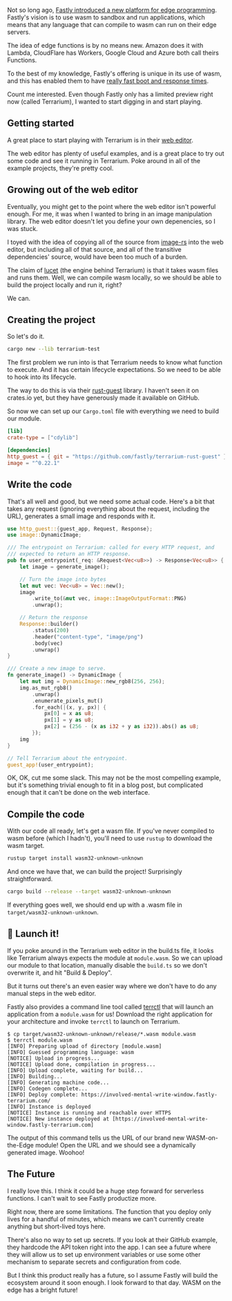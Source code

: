Not so long ago, [Fastly introduced a new platform for edge
programming][fastly-announcement]. Fastly's vision is to use wasm to sandbox
and run applications, which means that any language that can compile to wasm
can run on their edge servers.

The idea of edge functions is by no means new. Amazon does it with Lambda,
CloudFlare has Workers, Google Cloud and Azure both call theirs Functions.

To the best of my knowledge, Fastly's offering is unique in its use of wasm,
and this has enabled them to have [really fast boot and response
times][fastly-performance].

Count me interested. Even though Fastly only has a limited preview right now
(called Terrarium), I wanted to start digging in and start playing.


## Getting started

A great place to start playing with Terrarium is in their [web
editor][terrarium].

The web editor has plenty of useful examples, and is a great place to try out
some code and see it running in Terrarium. Poke around in all of the example
projects, they're pretty cool.


## Growing out of the web editor

Eventually, you might get to the point where the web editor isn't powerful
enough. For me, it was when I wanted to bring in an image manipulation library.
The web editor doesn't let you define your own depenencies, so I was stuck.

I toyed with the idea of copying all of the source from [image-rs][image-rs]
into the web editor, but including all of that source, and all of the
transitive dependencies' source, would have been too much of a burden.

The claim of [lucet][lucet] (the engine behind Terrarium) is that it takes wasm
files and runs them. Well, we can compile wasm locally, so we should be able to
build the project locally and run it, right?

We can.


## Creating the project

So let's do it.

```bash
cargo new --lib terrarium-test
```

The first problem we run into is that Terrarium needs to know what function to
execute. And it has certain lifecycle expectations. So we need to be able to
hook into its lifecycle.

The way to do this is via their [rust-guest][guest] library. I haven't seen it
on crates.io yet, but they have generously made it available on GitHub.

So now we can set up our `Cargo.toml` file with everything we need to build our
module.

```toml
[lib]
crate-type = ["cdylib"]

[dependencies]
http_guest = { git = "https://github.com/fastly/terrarium-rust-guest" }
image = "^0.22.1"
```


## Write the code

That's all well and good, but we need some actual code. Here's a bit that takes
any request (ignoring everything about the request, including the URL),
generates a small image and responds with it.

```rust
use http_guest::{guest_app, Request, Response};
use image::DynamicImage;

/// The entrypoint on Terrarium: called for every HTTP request, and
/// expected to return an HTTP response.
pub fn user_entrypoint(_req: &Request<Vec<u8>>) -> Response<Vec<u8>> {
    let image = generate_image();

    // Turn the image into bytes
    let mut vec: Vec<u8> = Vec::new();
    image
        .write_to(&mut vec, image::ImageOutputFormat::PNG)
        .unwrap();

    // Return the response
    Response::builder()
        .status(200)
        .header("content-type", "image/png")
        .body(vec)
        .unwrap()
}

/// Create a new image to serve.
fn generate_image() -> DynamicImage {
    let mut img = DynamicImage::new_rgb8(256, 256);
    img.as_mut_rgb8()
        .unwrap()
        .enumerate_pixels_mut()
        .for_each(|(x, y, px)| {
            px[0] = x as u8;
            px[1] = y as u8;
            px[2] = (256 - (x as i32 + y as i32)).abs() as u8;
        });
    img
}

// Tell Terrarium about the entrypoint.
guest_app!(user_entrypoint);
```

OK, OK, cut me some slack. This may not be the most compelling example, but
it's something trivial enough to fit in a blog post, but complicated enough
that it can't be done on the web interface.


## Compile the code

With our code all ready, let's get a wasm file. If you've never compiled to
wasm before (which I hadn't), you'll need to use `rustup` to download the wasm
target.

```bash
rustup target install wasm32-unknown-unknown
```

And once we have that, we can build the project! Surprisingly straightforward.

```bash
cargo build --release --target wasm32-unknown-unknown
```

If everything goes well, we should end up with a .wasm file in
`target/wasm32-unknown-unknown`.


## 🚀 Launch it!

If you poke around in the Terrarium web editor in the build.ts file, it looks
like Terrarium always expects the module at `module.wasm`. So we can upload our
module to that location, manually disable the `build.ts` so we don't overwrite
it, and hit "Build & Deploy".

But it turns out there's an even easier way where we don't have to do any
manual steps in the web editor.

Fastly also provides a command line tool called [terrctl][terrctl] that will
launch an application from a `module.wasm` for us! Download the right
application for your architecture and invoke `terrctl` to launch on Terrarium.

```shell
$ cp target/wasm32-unknown-unknown/release/*.wasm module.wasm
$ terrctl module.wasm
[INFO] Preparing upload of directory [module.wasm]
[INFO] Guessed programming language: wasm
[NOTICE] Upload in progress...
[NOTICE] Upload done, compilation in progress...
[INFO] Upload complete, waiting for build...
[INFO] Building...
[INFO] Generating machine code...
[INFO] Codegen complete...
[INFO] Deploy complete: https://involved-mental-write-window.fastly-terrarium.com/
[INFO] Instance is deployed
[NOTICE] Instance is running and reachable over HTTPS
[NOTICE] New instance deployed at [https://involved-mental-write-window.fastly-terrarium.com]
```

The output of this command tells us the URL of our brand new WASM-on-the-Edge
module! Open the URL and we should see a dynamically generated image. Woohoo!


## The Future

I really love this. I think it could be a huge step forward for serverless
functions. I can't wait to see Fastly productize more.

Right now, there are some limitations. The function that you deploy only lives
for a handful of minutes, which means we can't currently create anything but
short-lived toys here.

There's also no way to set up secrets. If you look at their GitHub example,
they hardcode the API token right into the app. I can see a future where they
will allow us to set up environment variables or use some other mechanism to
separate secrets and configuration from code.

But I think this product really has a future, so I assume Fastly will build the
ecosystem around it soon enough. I look forward to that day. WASM on the edge
has a bright future!


[terrarium]: https://www.fastlylabs.com/#Terrarium
[guest]: https://github.com/fastly/terrarium-rust-guest
[terrctl]: https://github.com/fastly/terrctl
[image-rs]: https://crates.io/crates/image
[lucet]: https://github.com/fastly/lucet
[fastly-announcement]: https://www.fastly.com/blog/edge-programming-rust-web-assembly
[fastly-performance]: https://www.fastly.com/blog/lucet-performance-and-lifecycle
